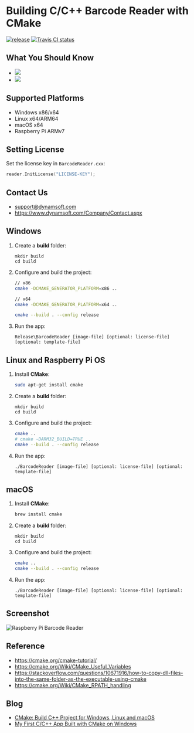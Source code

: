 # Building C/C++ Barcode Reader with CMake

[![release](https://img.shields.io/github/release/Dynamsoft/cmake.svg)](https://github.com/Dynamsoft/cmake/releases/latest)
[![Travis CI status](https://img.shields.io/travis/dynamsoft/cmake/master?label=Travis%20CI&logo=travis)](https://travis-ci.com/github/Dynamsoft/cmake)

## What You Should Know
- [![](https://img.shields.io/badge/Download-Offline%20SDK-orange)](https://www.dynamsoft.com/barcode-reader/downloads) 
- [![](https://img.shields.io/badge/Get-30--day%20FREE%20Trial%20License-blue)](https://www.dynamsoft.com/customer/license/trialLicense/?product=dbr)

## Supported Platforms
- Windows x86/x64
- Linux x64/ARM64
- macOS x64 
- Raspberry Pi ARMv7

## Setting License
Set the license key in `BarcodeReader.cxx`:

```cpp
reader.InitLicense("LICENSE-KEY");
```

## Contact Us
- support@dynamsoft.com
- https://www.dynamsoft.com/Company/Contact.aspx

## Windows
1. Create a **build** folder:
    ```
    mkdir build
    cd build
    ```
2. Configure and build the project:
    ```bash
    // x86
    cmake -DCMAKE_GENERATOR_PLATFORM=x86 ..

    // x64
    cmake -DCMAKE_GENERATOR_PLATFORM=x64 ..
    
    cmake --build . --config release
    ```
3. Run the app:
    ```
    Release\BarcodeReader [image-file] [optional: license-file] [optional: template-file]
    ```

## Linux and Raspberry Pi OS
1. Install **CMake**:
    ```bash
    sudo apt-get install cmake
    ```
2. Create a **build** folder:
    ```
    mkdir build
    cd build
    ```
3. Configure and build the project:
    ```bash
    cmake ..
    # cmake -DARM32_BUILD=TRUE ..
    cmake --build . --config release 
    ```
4. Run the app:
    ```
    ./BarcodeReader [image-file] [optional: license-file] [optional: template-file]
    ```

## macOS 
1. Install **CMake**:
    ```bash
    brew install cmake
    ```
2. Create a **build** folder:

    ```
    mkdir build
    cd build
    ```

3. Configure and build the project:

    ```bash
    cmake ..
    cmake --build . --config release 
    ```

4. Run the app:

    ```
    ./BarcodeReader [image-file] [optional: license-file] [optional: template-file]
    ```

## Screenshot

![Raspberry Pi Barcode Reader](https://www.codepool.biz/wp-content/uploads/2016/03/rpi_dbr_result.png)

## Reference
* https://cmake.org/cmake-tutorial/
* https://cmake.org/Wiki/CMake_Useful_Variables
* https://stackoverflow.com/questions/10671916/how-to-copy-dll-files-into-the-same-folder-as-the-executable-using-cmake
* https://cmake.org/Wiki/CMake_RPATH_handling

## Blog
* [CMake: Build C++ Project for Windows, Linux and macOS](http://www.codepool.biz/cmake-cc-windows-linux-macos.html)
* [My First C/C++ App Built with CMake on Windows](http://www.codepool.biz/cc-barcode-app-cmake-windows.html)
